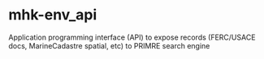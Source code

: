 # mhk-env_api
Application programming interface (API) to expose records (FERC/USACE docs, MarineCadastre spatial, etc) to PRIMRE search engine
